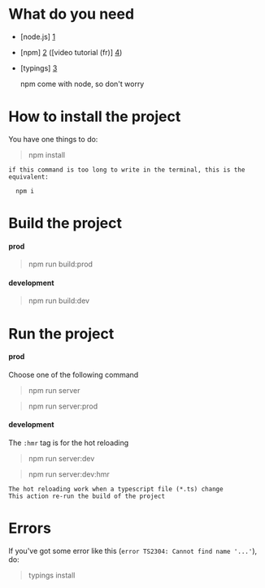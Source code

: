 # What do you need

 * [node.js] [1]
 * [npm] [2] ([video tutorial (fr)] [4])
 * [typings] [3]
 

    npm come with node, so don't worry

# How to install the project

You have one things to do:

   > npm install
   
    if this command is too long to write in the terminal, this is the equivalent:
    
      npm i

# Build the project

#### prod
   > npm run build:prod
    
#### development
   > npm run build:dev

# Run the project

#### prod
Choose one of the following command

   > npm run server
   
   > npm run server:prod

#### development
The `:hmr` tag is for the hot reloading

   > npm run server:dev
   
   > npm run server:dev:hmr

    The hot reloading work when a typescript file (*.ts) change
    This action re-run the build of the project


# Errors
If you've got some error like this (`error TS2304: Cannot find name '...'`), do:

  > typings install




 [1]: https://nodejs.org/en/                        "node.js"
 [2]: https://www.npmjs.com/                        "npm"
 [3]: https://www.npmjs.com/package/typings         "typings"
 [4]: https://www.youtube.com/watch?v=53U0TBKFwUw   "video tutorial"